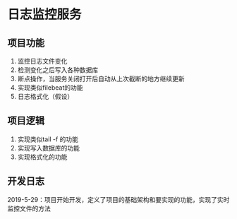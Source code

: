 # 日志监控服务
## 项目功能
1. 监控日志文件变化
2. 检测变化之后写入各种数据库
3. 断点操作，当服务关闭打开后自动从上次截断的地方继续更新
4. 实现类似filebeat的功能
5. 日志格式化（假设）


## 项目逻辑
1. 实现类似tail -f 的功能
2. 实现写入数据库的功能
3. 实现格式化的功能


## 开发日志
2019-5-29：项目开始开发，定义了项目的基础架构和要实现的功能，实现了实时监控文件的方法